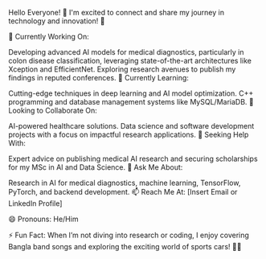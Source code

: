Hello Everyone! 👋
I'm excited to connect and share my journey in technology and innovation! 🚀

🔭 Currently Working On:

Developing advanced AI models for medical diagnostics, particularly in colon disease classification, leveraging state-of-the-art architectures like Xception and EfficientNet.
Exploring research avenues to publish my findings in reputed conferences.
🌱 Currently Learning:

Cutting-edge techniques in deep learning and AI model optimization.
C++ programming and database management systems like MySQL/MariaDB.
👯 Looking to Collaborate On:

AI-powered healthcare solutions.
Data science and software development projects with a focus on impactful research applications.
🤔 Seeking Help With:

Expert advice on publishing medical AI research and securing scholarships for my MSc in AI and Data Science.
💬 Ask Me About:

Research in AI for medical diagnostics, machine learning, TensorFlow, PyTorch, and backend development.
📫 Reach Me At: [Insert Email or LinkedIn Profile]

😄 Pronouns: He/Him

⚡ Fun Fact: When I’m not diving into research or coding, I enjoy covering Bangla band songs and exploring the exciting world of sports cars! 🚗🎶
